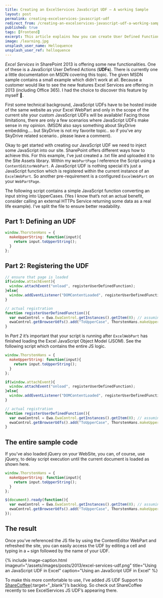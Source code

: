 ```yaml
---
title: Creating an ExcelServices JavaScript UDF — A working Sample
layout: post
permalink: creating-excelservices-javascript-udf
redirect_from: /creating-an-excelservices-javascript-udf-a-working-sample-71440b39c336
published: true
tags: [Frontend]
excerpt: This article explains how you can create User Defined Functions (UDF) with JavaScript for Excel Services
image: /learning.jpg
unsplash_user_name: Helloquence
unsplash_user_ref: helloquence
---
```


*Excel Services* in SharePoint 2013 is offering some new functionalities. One of these is a JavaScript User Defined Actions (**UDFs**). There is currently one a little documentation on MSDN covering this topic. The given MSDN sample contains a small example which didn’t work at all. Because a customer would like to see the new features Excel Services are offering in 2013 (including Office 365). I had the choice to discover this feature by myself 🙂.

First some technical background, JavaScript UDFs have to be hosted inside of the same website as your Excel WebPart and only in the scope of the current site your custom JavaScript UDFs will be available! Facing those limitations, there are only a few scenarios where JavaScript UDFs make sense in my opinion. (MSDN also says something about SkyDrive embedding…. but SkyDrive is not my favorite topic.. so if you’ve any SkyDrive related scenario.. please leave a comment).

Okay to get started with creating our JavaScript UDF we need to inject some JavaScript into our site. SharePoint offers different ways how to achieve this. For this example, I’ve just created a .txt file and uploaded it to the Site Assets library. Within my `WebPartPage` I reference the Script using a `ContentEditorWebPart`. A JavaScript UDF is nothing special it’s just a JavaScript function which is registered within the current instance of an `ExcelWebPart`. So another pre-requirement is a configured `ExcelWebPart` on your `WebPartPage`.

The following script contains a simple JavaScript function converting an input string into UpperCases. (Yes I know that’s not an actual benefit, consider calling an external HTTPs Service returning some data as a real life example). I’ve split the file to ensure better readability.

## Part 1: Defining an UDF

```javascript
window.ThorstenHans = {
  makeUpperString: function(input){
    return input.toUpperString();
  }
};

```

## Part 2: Registering the UDF

```javascript
// ensure that page is loaded
if(window.attachEvent){
  window.attachEvent("onload", registerUserDefinedFunction);
}else{
  window.addEventListener("DOMContentLoaded", registerUserDefinedFunction, false);
}

// actual registration
function registerUserDefinedFunction(){
  var ewaControl = Ewa.EwaControl.getInstances().getItem(0); // assuming that one ExcelWebPart is on the current site
  ewaControl.getBrowserUdfs().add("ToUpperCase", ThorstenHans.makeUpperString, "Converts a string to upper case", false,false);
}

```

In *Part 2* it’s important that your script is running after `ExcelWebPart` has finished loading the Excel JavaScript Object Model (JSOM). See the following script which contains the entire JS logic.

```javascript
window.ThorstenHans = {
  makeUpperString: function(input){
    return input.toUpperString();
  }
};

if(window.attachEvent){
  window.attachEvent("onload", registerUserDefinedFunction);
}else{
  window.addEventListener("DOMContentLoaded", registerUserDefinedFunction, false);
}

// actual registration
function registerUserDefinedFunction(){
  var ewaControl = Ewa.EwaControl.getInstances().getItem(0); // assuming that one ExcelWebPart is on the current site
  ewaControl.getBrowserUdfs().add("ToUpperCase", ThorstenHans.makeUpperString, "Converts a string to upper case", false,false);
}

```

## The entire sample code

If you’ve also loaded jQuery on your WebSite, you can, of course, use jQuery, to delay script execution until the current document is loaded as shown here.

```javascript
window.ThorstenHans = {
  makeUpperString: function(input){
    return input.toUpperString();
  }
};

$(document).ready(function(){
  var ewaControl = Ewa.EwaControl.getInstances().getItem(0); // assuming that one ExcelWebPart is on the current site
  ewaControl.getBrowserUdfs().add("ToUpperCase", ThorstenHans.makeUpperString, "Converts a string to upper case", false,false);
});

```

## The result

Once you’ve referenced the JS file by using the ContentEditor WebPart and refreshed the site, you can easily access the UDF by editing a cell and typing in a `=` sign followed by the name of your UDF.

{% include image-caption.html imageurl="/assets/images/posts/2013/excel-services-udf.png"
title="Using an JavaScript UDF in Excel" caption="Using an JavaScript UDF in Excel" %}

To make this more comfortable to use, I’ve added JS UDF Support to [ShareCoffee](https://github.com/ThorstenHans/ShareCoffee/){:target="_blank"}’s backlog. So check out ShareCoffee recently to see ExcelServices JS UDF’s appearing there.


